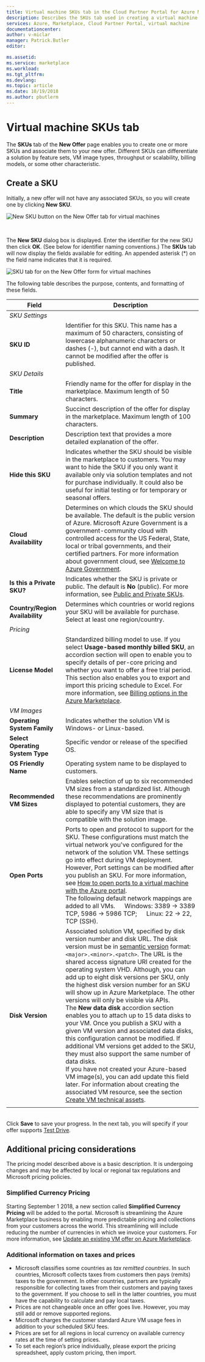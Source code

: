 ```yaml
---
title: Virtual machine SKUs tab in the Cloud Partner Portal for Azure Marketplace | Microsoft Docs
description: Describes the SKUs tab used in creating a virtual machine offer in the Azure Marketplace.
services: Azure, Marketplace, Cloud Partner Portal, virtual machine
documentationcenter:
author: v-miclar
manager: Patrick.Butler  
editor:

ms.assetid: 
ms.service: marketplace
ms.workload: 
ms.tgt_pltfrm: 
ms.devlang: 
ms.topic: article
ms.date: 10/19/2018
ms.author: pbutlerm
---
```


# Virtual machine SKUs tab

The **SKUs** tab of the **New Offer** page enables you to create one or more SKUs and associate them to your new offer.  Different SKUs can differentiate a solution by feature sets, VM image types, throughput or scalability, billing models, or some other characteristic.

## Create a SKU

Initially, a new offer will not have any associated SKUs, so you will create one by clicking **New SKU**.

![New SKU button on the New Offer tab for virtual machines](./media/publishvm_005.png)

<br/>

The **New SKU** dialog box is displayed.  Enter the identifier for the new SKU then click **OK**. (See below for identifier naming conventions.)  The **SKUs** tab will now display the fields available for editing.    An appended asterisk (*) on the field name indicates that it is required.

<!-- TD: This tab has been updated, now has "Old Pricing" and "Simplified Currency Pricing" sections"! -->

![SKU tab for on the New Offer form for virtual machines](./media/publishvm_006.png)

The following table describes the purpose, contents, and formatting of these fields.

<!-- TD: I took a new screenshot, and the fields differ somewhat from description in the VM Pub Guide.  Needs review. -->

|  **Field**       |     **Description**                                                          |
|  ---------       |     ---------------                                                          |
|  *SKU Settings*   |  |
| **SKU ID**       | Identifier for this SKU.  This name has a maximum of 50 characters, consisting of lowercase alphanumeric characters or dashes (-), but cannot end with a dash.  It cannot be modified after the offer is published.  |
|  *SKU Details*   |  |
| **Title**        | Friendly name for the offer for display in the marketplace. Maximum length of 50 characters. |
| **Summary**      | Succinct description of the offer for display in the marketplace. Maximum length of 100 characters. |
| **Description**  | Description text that provides a more detailed explanation of the offer.  <!-- TD: max len/guidance? 3k characters -->  |
| **Hide this SKU** | Indicates whether the SKU should be visible in the marketplace to customers.  You may want to hide the SKU if you only want it available only via solution templates and not for purchase individually.  It could also be useful for initial testing or for temporary or seasonal offers. |
| **Cloud Availability** | Determines on which clouds the SKU should be available.  The default is the public version of Azure.  Microsoft Azure Government is a government-community cloud with controlled access for the US Federal, State, local or tribal governments, and their certified partners.  For more information about government cloud, see [Welcome to Azure Government](https://docs.microsoft.com/azure/azure-government/documentation-government-welcome). |
| **Is this a Private SKU?** | Indicates whether the SKU is private or public. The default is **No** (public).  For more information, see [Public and Private SKUs](../../cloud-partner-portal-orig/cloud-partner-portal-azure-private-skus.md). |
| **Country/Region Availability** | Determines which countries or world regions your SKU will be available for purchase. Select at least one region/country. <!-- TD: Is this parameter an AMP visibility control or a contractual one, or both? --> |  
|  *Pricing*   |  |
| **License Model**| Standardized billing model to use.  If you select **Usage-based monthly billed SKU**, an accordion section will open to enable you to specify details of per-core pricing and whether you want to offer a free trial period.  This section also enables you to export and import this pricing schedule to Excel. For more information, see [Billing options in the Azure Marketplace](../../billing-options-azure-marketplace.md). | 
|  *VM Images*   |  |
| **Operating System Family** | Indicates whether the solution VM is Windows- or Linux-based. |
| **Select Operating System Type** | Specific vendor or release of the specified OS. |
| **OS Friendly Name** | Operating system name to be displayed to customers.  |
| **Recommended VM Sizes** | Enables selection of up to six recommended VM sizes from a standardized list.  Although these recommendations are prominently displayed to potential customers, they are able to specify any VM size that is compatible with the solution image. | 
| **Open Ports**| Ports to open and protocol to support for the SKU.  These configurations must match the virtual network you've configured for the network of the solution VM. These settings go into effect during VM deployment. However, Port settings can be modified after you publish an SKU. For more information, see [How to open ports to a virtual machine with the Azure portal](https://docs.microsoft.com/azure/virtual-machines/windows/nsg-quickstart-portal). <br/>The following default network mappings are added to all VMs. &emsp; Windows: 3389 -> 3389 TCP, 5986 -> 5986 TCP; &emsp; Linux: 22 -> 22, TCP (SSH). |
| **Disk Version**  | Associated solution VM, specified by disk version number and disk URL. The disk version must be in [semantic version](https://semver.org/) format: `<major>.<minor>.<patch>`.  The URL is the shared access signature URI created for the operating system VHD.  Although, you can add up to eight disk versions per SKU, only the highest disk version number for an SKU will show up in Azure Marketplace. The other versions will only be visible via APIs.  <!--TD: Add more specific link to API --> <br/> The **New data disk** accordion section enables you to attach up to 15 data disks to your VM.  Once you publish a SKU with a given VM version and associated data disks, this configuration cannot be modified.  If additional VM versions get added to the SKU, they must also support the same number of data disks. <br/> If you have not created your Azure-based VM image(s), you can add update this field later.  For information about creating the associated VM resource, see the section [Create VM technical assets](./cpp-create-technical-assets.md).  
|  |  |

<!-- TD: The CPP UX warning msg indicates that underscores are also supported in these SKU IDs. I suspect this might be true for other identifiers. --> 

<br/> Click **Save** to save your progress. In the next tab, you will specify if your offer supports [Test Drive](./cpp-test-drive-tab.md).


## Additional pricing considerations

The pricing model described above is a basic description.  It is undergoing changes and may be affected by local or regional tax regulations and Microsoft pricing policies. 

### Simplified Currency Pricing

Starting September 1 2018, a new section called **Simplified Currency Pricing** will be added to the portal. Microsoft is streamlining the Azure Marketplace business by enabling more predictable pricing and collections from your customers across the world. This streamlining will include reducing the number of currencies in which we invoice your customers.  For more information, see [Update an existing VM offer on Azure Marketplace](./cpp-update-existing-offer.md).


### Additional information on taxes and prices

* Microsoft classifies some countries as *tax remitted countries*.  In such countries, Microsoft collects taxes from customers then pays (remits) taxes to the government.  In other countries, partners are typically responsible for collecting taxes from their customers and paying taxes to the government. If you choose to sell in the latter countries, you must have the capability to calculate and pay local taxes.  <!-- TD: Find a good reference on taxing policies. The best I found was in the UWP section: https://docs.microsoft.com/windows/uwp/publish/tax-details-for-paid-apps -->
* Prices are not changeable once an offer goes live. However, you may still add or remove supported regions. 
* Microsoft charges the customer standard Azure VM usage fees in addition to your scheduled SKU fees.
* Prices are set for all regions in local currency on available currency rates at the time of setting prices.  <!-- TD: Meaning? - Offer created, published, other? -->
* To set each region’s price individually, please export the pricing spreadsheet, apply custom pricing, then import. 

<!-- TD: The detailed information in the table and supplemental notes should be centralized in another topic, maybe "Billing Options" in AMP tree. Need to include a common section on export/import pricing-->

